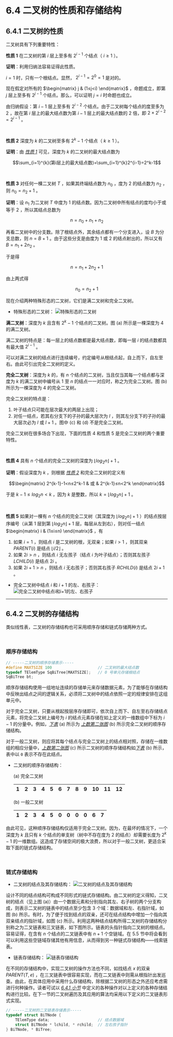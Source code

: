 # 6.4 二叉树的性质和存储结构

## <span id="6.4.1二叉树的性质">6.4.1 二叉树的性质</span>

二叉树具有下列重要特性：

**<span id="性质1">性质 1</span>** 在二叉树的第 $i$ 层上至多有 $2^{i-1}$ 个结点（ $i≥1$ ）。

**证明**：利用归纳法容易证得此性质。

$i=1$ 时，只有一个根结点。显然， $2^{i-1}=2^0=1$ 是对的。

现在假定对所有的 $\begin{matrix} j & (1≤j<i) \end{matrix}$ ，命题成立，即第 $j$ 层上至多有 $2^{j-1}$ 个结点。那么，可以证明 $j=i$ 时命题也成立。

由归纳假设：第 $i-1$ 层上至多有 $2^{i-2}$ 个结点。由于二叉树每个结点的度至多为 $2$ ，故在第 $i$ 层上的最大结点数为第 $i-1$ 层上的最大结点数的 2 倍，即 $2\times 2^{i-2}=2^{i-1}$ 。

<br>

**<span id="性质2">性质 2</span>** 深度为 $k$ 的二叉树至多有 $2^k-1$ 个结点（ $k≥1$ ）。

**证明**：由 [_性质 1_](#性质1) 可见，深度为 $k$ 的二叉树的最大结点数为

$$\sum_{i=1}^{k}(第i层上的最大结点数)=\sum_{i=1}^{k}2^{i-1}=2^k-1$$

<br>

**性质 3** 对任何一棵二叉树 $T$ ，如果其终端结点数为 $n_0$ ，度为 $2$ 的结点数为 $n_2$ ，则 $n_0=n_2+1$ 。

**证明**：设 $n_1$ 为二叉树 $T$ 中度为 $1$ 的结点数。因为二叉树中所有结点的度均小于或等于 $2$ ，所以其结点总数为

$$n=n_0+n_1+n_2$$

再看二叉树中的分支数。除了根结点外，其余结点都有一个分支进入，设 $B$ 为分支总数，则 $n=B+1$ 。由于这些分支是由度为 $1$ 或 $2$ 的结点射出的，所以又有 $B=n_1+2n_2$ 。

于是得

$$n=n_1+2n_2+1$$

由上两式得

$$n_0=n_2+1$$

现在介绍两种特殊形态的二叉树，它们是满二叉树和完全二叉树。

- <span id="特殊形态的二叉树">特殊形态的二叉树</span>：
  ![特殊形态的二叉树](https://static.owo.cab/notes/image/cs/ds/chapter05/特殊形态的二叉树.webp "特殊形态的二叉树")

**满二叉树**：深度为 $k$ 且含有 $2^k-1$ 个结点的二叉树。图 (a) 所示是一棵深度为 $4$ 的满二叉树。

满二叉树的特点是：每一层上的结点数都是最大结点数，即每一层 $i$ 的结点数都具有最大值 $2^{i-1}$ 。

可以对满二叉树的结点进行连续编号，约定编号从根结点起，自上而下，自左至右。由此可引出完全二叉树的定义。

**完全二叉树**：深度为 $k$ 的，有 $n$ 个结点的二叉树，当且仅当其每一个结点都与深度为 $k$ 的满二叉树中编号从 $1$ 至 $n$ 的结点一一对应时，称之为完全二叉树。图 (b) 所示为一棵深度为 $4$ 的完全二叉树。

完全二叉树的特点是：

1. 叶子结点只可能在层次最大的两层上出现；
2. 对任一结点，若其右分支下的子孙的最大层次为 $l$ ，则其左分支下的子孙的最大层次必为 $l$ 或 $l+1$ 。图中 (c) 和 (d) 不是完全二叉树。

完全二叉树在很多场合下出现，下面的性质 4 和性质 5 是完全二叉树的两个重要特性。

<br>

**性质 4** 具有 $n$ 个结点的完全二叉树的深度为 $\left \lfloor log_2n \right \rfloor +1$ 。

**证明**：假设深度为 $k$ ，则根据 [_性质 2_](#性质2) 和完全二叉树的定义有

$$\begin{matrix} 2^{k-1}-1<n≤2^k-1 & 或 & 2^{k-1}≤n<2^k \end{matrix}$$

于是 $k-1≤log_2n<k$ ，因为 $k$ 是整数，所以 $k=\left \lfloor log_2n \right \rfloor +1$ 。

<br>

**性质 5** 如果对一棵有 $n$ 个结点的完全二叉树（其深度为 $\left \lfloor log_2n \right \rfloor+1$ ）的结点按层序编号（从第 $1$ 层到第 $\left \lfloor log_2n \right \rfloor+1$ 层，每层从左到右），则对任一结点 $\begin{matrix} i & (1≤i≤n) \end{matrix}$ ，有

1. 如果 $i=1$ ，则结点 $i$ 是二叉树的根，无双亲；如果 $i>1$ ，则其双亲 $PARENT(i)$ 是结点 $\left \lfloor i/2 \right \rfloor$ 。
2. 如果 $2i>n$ ，则结点 $i$ 无左孩子（结点 $i$ 为叶子结点）；否则其左孩子 $LCHILD(i)$ 是结点 $2i$ 。
3. 如果 $2i+1>n$ ，则结点 $i$ 无右孩子；否则其右孩子 $RCHILD(i)$ 是结点 $2i+1$ 。

- 完全二叉树中结点 $i$ 和 $i+1$ 的左、右孩子：
  ![完全二叉树中结点i和i+1的左、右孩子](https://static.owo.cab/notes/image/cs/ds/chapter05/完全二叉树中结点i和i+1的左、右孩子.webp "完全二叉树中结点i和i+1的左、右孩子")

---

## 6.4.2 二叉树的存储结构

类似线性表，二叉树的存储结构也可采用顺序存储和链式存储两种方式。

<br>

### 顺序存储结构

```cpp
// -----二叉树的顺序存储表示-----
#define MAXTSIZE 100                    // 二叉树的最大结点数
typedef TElemType SqBiTree[MAXTSIZE];   // 0 号单元存储根结点
SqBiTree bt;
```

顺序存储结构使用一组地址连续的存储单元来存储数据元素，为了能够在存储结构中反映出结点之间的逻辑关系，必须将二叉树中的结点依照一定的规律安排在这组单元中。

对于完全二叉树，只要从根起按层序存储即可，依次自上而下、自左至右存储结点元素，将完全二叉树上编号为 $i$ 的结点元素存储在如上定义的一维数组中下标为 $i-1$ 的分量中。例如，[_下表_](#二叉树的顺序存储结构) (a) 所示为 [_上数第二张图_](#特殊形态的二叉树) (b) 所示完全二叉树的顺序存储结构。

对于一般二叉树，则应将其每个结点与完全二叉树上的结点相对照，存储在一维数组的相应分量中，[_上数第二张图_](#特殊形态的二叉树) (c) 所示二叉树的顺序存储结构如[_下表_](#二叉树的顺序存储结构) (b) 所示，表中以 `0` 表示不存在此结点。

- <span id="二叉树的顺序存储结构">二叉树的顺序存储结构</span>：

  (a) 完全二叉树

  |  1  |  2  |  3  |  4  |  5  |  6  |  7  |  8  |  9  | 10  | 11  | 12  |
  | :-: | :-: | :-: | :-: | :-: | :-: | :-: | :-: | :-: | :-: | :-: | :-: |

  (b) 一般二叉树

  |  1  |  2  |  3  |  4  |  5  |  0  |  0  |  0  |  0  |  6  |  7  |
  | :-: | :-: | :-: | :-: | :-: | :-: | :-: | :-: | :-: | :-: | :-: |

由此可见，这种顺序存储结构仅适用于完全二叉树。因为，在最坏的情况下，一个深度为 $k$ 且只有 $k$ 个结点的单支树（树中不存在度为 $2$ 的结点）却需要长度为 $2^k-1$ 的一维数组。这造成了存储空间的极大浪费，所以对于一般二叉树，更适合采取下面的链式存储结构。

<br>

### 链式存储结构

- 二叉树的结点及其存储结构：
  ![二叉树的结点及其存储结构](https://static.owo.cab/notes/image/cs/ds/chapter05/二叉树的结点及其存储结构.webp "二叉树的结点及其存储结构")

设计不同的结点结构可构成不同形式的链式存储结构。由二叉树的定义得知，二叉树的结点（见上图 (a)）由一个数据元素和分别指向其左、右子树的两个分支构成，则表示二叉树的链表中的结点至少包含 3 个域：数据域和左、右指针域，如图 (b) 所示。有时，为了便于找到结点的双亲，还可在结点结构中增加一个指向其双亲结点的指针域，如图 (c) 所示。利用这两种结点结构所得二叉树的存储结构分别称之为二叉链表和三叉链表，如下图所示。链表的头指针指向二叉树的根结点。容易证得，在含有 $n$ 个结点的二叉链表中有 $n+1$ 个空链域。在 5.5 节中将会看到可以利用这些空链域存储其他有用信息，从而得到另一种链式存储结构——线索链表。

- 链表存储结构：
  ![链表存储结构](https://static.owo.cab/notes/image/cs/ds/chapter05/链表存储结构.webp "链表存储结构")

在不同的存储结构中，实现二叉树的操作方法也不同，如找结点 $x$ 的双亲 $PARENT(T,e)$ ，在三叉链表中很容易实现，而在二叉链表中则需从根指针出发巡查。由此，在具体应用中采用什么存储结构，除根据二叉树的形态之外还应考虑需进行何种操作。读者可试以 [_6.4.1 小节_](#6.4.1二叉树的性质) 中定义的各种操作对以上定义的各种存储结构进行比较。在下一节的二叉树遍历及其应用的算法均采用以下定义的二叉链表形式实现。

```cpp
// -----二叉树的二叉链表存储表示-----
typedef struct BiTNode {
    TElemType data;                     // 结点数据域
    struct BiTNode * lchild, * rchild;  // 左右孩子指针
} BiTNode, * BiTree;
```
